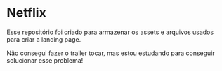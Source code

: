 # Netflix

Esse repositório foi criado para armazenar os assets e arquivos usados para criar a landing page.

Não consegui fazer o trailer tocar, mas estou estudando para conseguir solucionar esse problema!
